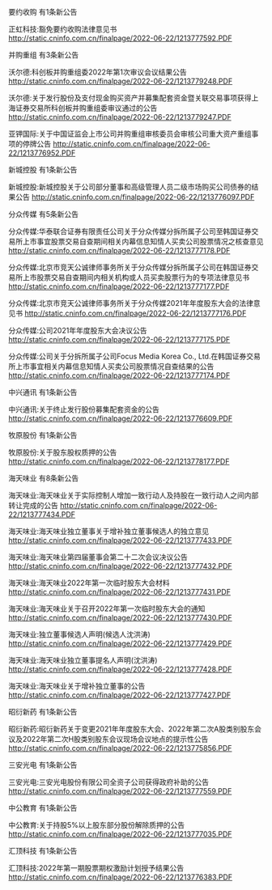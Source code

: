 要约收购 有1条新公告 

正虹科技:豁免要约收购法律意见书 http://static.cninfo.com.cn/finalpage/2022-06-22/1213777592.PDF 

并购重组 有3条新公告 

沃尔德:科创板并购重组委2022年第1次审议会议结果公告 http://static.cninfo.com.cn/finalpage/2022-06-22/1213779248.PDF 

沃尔德:关于发行股份及支付现金购买资产并募集配套资金暨关联交易事项获得上海证券交易所科创板并购重组委审议通过的公告 http://static.cninfo.com.cn/finalpage/2022-06-22/1213779247.PDF 

亚钾国际:关于中国证监会上市公司并购重组审核委员会审核公司重大资产重组事项的停牌公告 http://static.cninfo.com.cn/finalpage/2022-06-22/1213776952.PDF 

新城控股 有1条新公告 

新城控股:新城控股关于公司部分董事和高级管理人员二级市场购买公司债券的结果公告 http://static.cninfo.com.cn/finalpage/2022-06-22/1213776097.PDF 

分众传媒 有5条新公告 

分众传媒:华泰联合证券有限责任公司关于分众传媒分拆所属子公司至韩国证券交易所上市事宜股票交易自查期间相关内幕信息知情人买卖公司股票情况之核查意见 http://static.cninfo.com.cn/finalpage/2022-06-22/1213777178.PDF 

分众传媒:北京市竞天公诚律师事务所关于分众传媒分拆所属子公司在韩国证券交易所上市股票交易自查期间内相关机构或人员买卖股票行为的专项法律意见书 http://static.cninfo.com.cn/finalpage/2022-06-22/1213777177.PDF 

分众传媒:北京市竞天公诚律师事务所关于分众传媒2021年年度股东大会的法律意见书 http://static.cninfo.com.cn/finalpage/2022-06-22/1213777176.PDF 

分众传媒:公司2021年年度股东大会决议公告 http://static.cninfo.com.cn/finalpage/2022-06-22/1213777175.PDF 

分众传媒:公司关于分拆所属子公司Focus Media Korea Co., Ltd.在韩国证券交易所上市事宜相关内幕信息知情人买卖公司股票情况自查结果的公告 http://static.cninfo.com.cn/finalpage/2022-06-22/1213777174.PDF 

中兴通讯 有1条新公告 

中兴通讯:关于终止发行股份募集配套资金的公告 http://static.cninfo.com.cn/finalpage/2022-06-22/1213776609.PDF 

牧原股份 有1条新公告 

牧原股份:关于股东股权质押的公告 http://static.cninfo.com.cn/finalpage/2022-06-22/1213778177.PDF 

海天味业 有8条新公告 

海天味业:海天味业关于实际控制人增加一致行动人及持股在一致行动人之间内部转让完成的公告 http://static.cninfo.com.cn/finalpage/2022-06-22/1213777434.PDF 

海天味业:海天味业独立董事关于增补独立董事候选人的独立意见 http://static.cninfo.com.cn/finalpage/2022-06-22/1213777433.PDF 

海天味业:海天味业第四届董事会第二十二次会议决议公告 http://static.cninfo.com.cn/finalpage/2022-06-22/1213777432.PDF 

海天味业:海天味业2022年第一次临时股东大会材料 http://static.cninfo.com.cn/finalpage/2022-06-22/1213777431.PDF 

海天味业:海天味业关于召开2022年第一次临时股东大会的通知 http://static.cninfo.com.cn/finalpage/2022-06-22/1213777430.PDF 

海天味业:独立董事候选人声明(候选人沈洪涛) http://static.cninfo.com.cn/finalpage/2022-06-22/1213777429.PDF 

海天味业:海天味业独立董事提名人声明(沈洪涛) http://static.cninfo.com.cn/finalpage/2022-06-22/1213777428.PDF 

海天味业:海天味业关于增补独立董事的公告 http://static.cninfo.com.cn/finalpage/2022-06-22/1213777427.PDF 

昭衍新药 有1条新公告 

昭衍新药:昭衍新药关于变更2021年年度股东大会、2022年第二次A股类别股东会议及2022年第二次H股类别股东会议现场会议地点的提示性公告 http://static.cninfo.com.cn/finalpage/2022-06-22/1213775856.PDF 

三安光电 有1条新公告 

三安光电:三安光电股份有限公司全资子公司获得政府补助的公告 http://static.cninfo.com.cn/finalpage/2022-06-22/1213777559.PDF 

中公教育 有1条新公告 

中公教育:关于持股5%以上股东部分股份解除质押的公告 http://static.cninfo.com.cn/finalpage/2022-06-22/1213777035.PDF 

汇顶科技 有1条新公告 

汇顶科技:2022年第一期股票期权激励计划授予结果公告 http://static.cninfo.com.cn/finalpage/2022-06-22/1213776383.PDF 

